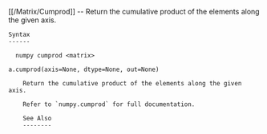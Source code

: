 [[/Matrix/Cumprod]] --     Return the cumulative product of the elements along the given axis.

~~~
Syntax
------

  numpy cumprod <matrix>

a.cumprod(axis=None, dtype=None, out=None)

    Return the cumulative product of the elements along the given axis.

    Refer to `numpy.cumprod` for full documentation.

    See Also
    --------
~~~
